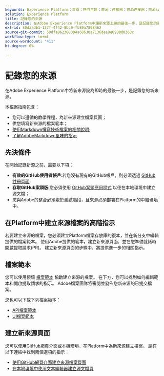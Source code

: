 ```yaml
---
keywords: Experience Platform；首頁；熱門主題；來源；連接器；來源連接器；來源sdk;sdk; SDK
solution: Experience Platform
title: 記錄您的來源
description: 在Adobe Experience Platform中讓新來源上線的最後一步，是記錄您的新來源。
exl-id: 80daadb1-127f-4f42-8bc9-fb89a7898462
source-git-commit: 59dfa862388394a68630a7136dee8e8988d0368c
workflow-type: tm+mt
source-wordcount: '411'
ht-degree: 0%

---
```


# 記錄您的來源

在Adobe Experience Platform中將新來源設為即時的最後一步，是記錄您的新來源。

本檔案指南包含：

* 您可以遵循的教學課程，為新來源建立檔案頁面；
* 供您填寫新來源的檔案範本；
* [使用Markdown撰寫技術檔案的相關說明](https://experienceleague.adobe.com/docs/contributor/contributor-guide/writing-essentials/markdown.html?lang=en);
* [了解AdobeMarkdown風味的指示](https://experienceleague.adobe.com/docs/contributor/contributor-guide/writing-essentials/markdown.html?lang=en#custom-markdown-extensions).

## 先決條件

在開始記錄新源之前，需要以下項：

* **有效的GitHub使用者帳戶**:若您沒有現有的GitHub帳戶，則必須透過 [GitHub註冊頁面](https://github.com/);
* **存取GitHub案頭版**:您必須使用 [GitHub案頭應用程式](https://desktop.github.com/) 以便在本地環境中建立源文檔；
* 您與Adobe的整合必須處於測試階段，且來源必須部署在Platform的中繼環境中。

## 在Platform中建立來源檔案的高階指示

若要建立來源的檔案，您必須建立Platform檔案存放庫的復本，並在新分支中編輯提供的檔案範本。 使用Adobe提供的範本，建立新來源頁面，並在您準備就緒時開啟提取請求(PR)。 建立新來源頁面的步驟中，將提供進一步的相關指示。

## 檔案範本

您可以使用預填 [檔案範本](./template.md) 協助建立來源的檔案。 在下方，您可以找到如何編輯範本和開啟提取請求的指示。 Adobe檔案團隊將審閱並發佈您新來源的已提交檔案。

您也可以下載下列檔案範本：

* [API檔案範本](../assets/api-template.zip)
* [UI檔案範本](../assets/ui-template.zip)

## 建立新來源頁面

您可以使用GitHub網頁介面或本機環境，在Platform中為新來源建立檔案。 請在以下連結中找到兩個選項的指示：

* [使用GitHub網頁介面建立來源檔案頁面](./github.md)
* [在本地環境中使用文本編輯器建立源文檔頁](./text-editor.md)
